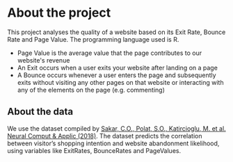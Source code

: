 # About the project
This project analyses the quality of a website based on its Exit Rate, Bounce Rate and Page Value. The programming language used is R.
- Page Value is the average value that the page contributes to our website's revenue
- An Exit occurs when a user exits your website after landing on a page
- A Bounce occurs whenever a user enters the page and subsequently exits without visiting any other pages on that website or interacting with any of the elements on the page (e.g. commenting)
## About the data
We use the dataset compiled by [Sakar, C.O., Polat, S.O., Katircioglu, M. et al. Neural Comput & Applic (2018)](https://archive.ics.uci.edu/ml/datasets/Online+Shoppers+Purchasing+Intention+Dataset). The dataset predicts the correlation between visitor’s shopping intention and website abandonment likelihood, using variables like ExitRates, BounceRates and PageValues.
